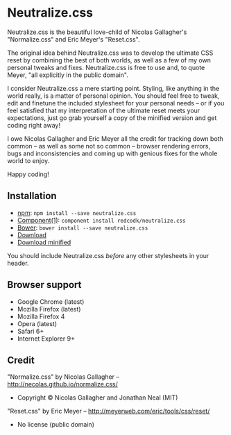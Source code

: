 # Neutralize.css 

Neutralize.css is the beautiful love-child of Nicolas Gallagher's "Normalize.css" and Eric Meyer's "Reset.css".

The original idea behind Neutralize.css was to develop the ultimate CSS reset by combining the best of both worlds, as well as a few of my own personal tweaks and fixes. Neutralize.css is free to use and, to quote Meyer, "all explicitly in the public domain".

I consider Neutralize.css a mere starting point. Styling, like anything in the world really, is a matter of personal opinion. You should feel free to tweak, edit and finetune the included stylesheet for your personal needs – or if you feel satisfied that my interpretation of the ultimate reset meets your expectations, just go grab yourself a copy of the minified version and get coding right away!

I owe Nicolas Gallagher and Eric Meyer all the credit for tracking down both common – as well as some not so common – browser rendering errors, bugs and inconsistencies and coming up with genious fixes for the whole world to enjoy.

Happy coding!


## Installation

* [npm](http://npmjs.org/): `npm install --save neutralize.css`
* [Component(1)](https://github.com/component/component/): `component install redcodk/neutralize.css`
* [Bower](http://bower.io/): `bower install --save neutralize.css`
* [Download](http://redcodk.github.io/neutralize.css/latest/neutralize.css)
* [Download minified](http://redcodk.github.io/neutralize.css/latest/neutralize.min.css)

You should include Neutralize.css _before_ any other stylesheets in your header.


## Browser support

*  Google Chrome (latest)
*  Mozilla Firefox (latest)
*  Mozilla Firefox 4
*  Opera (latest)
*  Safari 6+
*  Internet Explorer 9+


## Credit

"Normalize.css" by Nicolas Gallagher – http://necolas.github.io/normalize.css/
- Copyright © Nicolas Gallagher and Jonathan Neal (MIT)


"Reset.css" by Eric Meyer – http://meyerweb.com/eric/tools/css/reset/
- No license (public domain)
